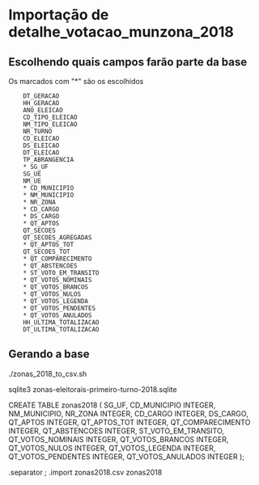 
# Importação de detalhe_votacao_munzona_2018

## Escolhendo quais campos farão parte da base

Os marcados com "*" são os escolhidos

        DT_GERACAO
        HH_GERACAO
        ANO_ELEICAO
        CD_TIPO_ELEICAO
        NM_TIPO_ELEICAO
        NR_TURNO
        CD_ELEICAO
        DS_ELEICAO
        DT_ELEICAO
        TP_ABRANGENCIA
        * SG_UF
        SG_UE
        NM_UE
        * CD_MUNICIPIO
        * NM_MUNICIPIO
        * NR_ZONA
        * CD_CARGO
        * DS_CARGO
        * QT_APTOS
        QT_SECOES
        QT_SECOES_AGREGADAS
        * QT_APTOS_TOT
        QT_SECOES_TOT
        * QT_COMPARECIMENTO
        * QT_ABSTENCOES
        * ST_VOTO_EM_TRANSITO
        * QT_VOTOS_NOMINAIS
        * QT_VOTOS_BRANCOS
        * QT_VOTOS_NULOS
        * QT_VOTOS_LEGENDA
        * QT_VOTOS_PENDENTES
        * QT_VOTOS_ANULADOS
        HH_ULTIMA_TOTALIZACAO
        DT_ULTIMA_TOTALIZACAO


## Gerando a base

./zonas_2018_to_csv.sh

sqlite3 zonas-eleitorais-primeiro-turno-2018.sqlite

CREATE TABLE zonas2018 (
    SG_UF,
    CD_MUNICIPIO INTEGER,
    NM_MUNICIPIO,
    NR_ZONA INTEGER,
    CD_CARGO INTEGER,
    DS_CARGO,
    QT_APTOS INTEGER,
    QT_APTOS_TOT INTEGER,
    QT_COMPARECIMENTO INTEGER,
    QT_ABSTENCOES INTEGER,
    ST_VOTO_EM_TRANSITO,
    QT_VOTOS_NOMINAIS INTEGER,
    QT_VOTOS_BRANCOS INTEGER,
    QT_VOTOS_NULOS INTEGER,
    QT_VOTOS_LEGENDA INTEGER,
    QT_VOTOS_PENDENTES INTEGER,
    QT_VOTOS_ANULADOS INTEGER
);

.separator ;
.import zonas2018.csv zonas2018


